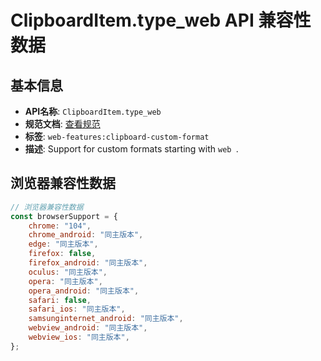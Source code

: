 # ClipboardItem.type_web API 兼容性数据

## 基本信息

- **API名称**: `ClipboardItem.type_web`
- **规范文档**: [查看规范](https://w3c.github.io/clipboard-apis/#optional-data-types)
- **标签**: `web-features:clipboard-custom-format`
- **描述**: Support for custom formats starting with `web `.

## 浏览器兼容性数据

```javascript
// 浏览器兼容性数据
const browserSupport = {
    chrome: "104",
    chrome_android: "同主版本",
    edge: "同主版本",
    firefox: false,
    firefox_android: "同主版本",
    oculus: "同主版本",
    opera: "同主版本",
    opera_android: "同主版本",
    safari: false,
    safari_ios: "同主版本",
    samsunginternet_android: "同主版本",
    webview_android: "同主版本",
    webview_ios: "同主版本",
};

```

